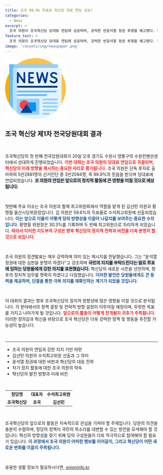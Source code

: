 ```yaml
---
title: 조국 99.9% 득표로 혁신당 대표 연임 성공!
categories:
  - News
excerpt: >
  조국 의원이 조국혁신당 당대표 연임에 성공하며, 강력한 반윤석열 정권 투쟁을 예고했다. 전국당원대회에서 그의 압도적 지지 속에 새 지도부가 선출되며, 2기 혁신당의 선명한 비전과 의지를 밝혔다. 클릭해서 자세한 내용을 확인하세요!
feature_text: >
  조국 의원이 조국혁신당 당대표 연임에 성공하며, 강력한 반윤석열 정권 투쟁을 예고했다. 전국당원대회에서 그의 압도적 지지 속에 새 지도부가 선출되며, 2기 혁신당의 선명한 비전과 의지를 밝혔다. 클릭해서 자세한 내용을 확인하세요!
image: '/assets/img/newspaper.png'
---
```


<p><img src="/assets/img/newspaper.png" alt="kimp 속보" /></p>

<h2 data-ke-size="size26">조국 혁신당 제1차 전국당원대회 결과</h2>

<p data-ke-size="size16">&nbsp;</p>

<p>조국혁신당의 첫 번째 전국당원대회가 20일 오후 경기도 수원시 영통구의 수원컨벤션센터에서 성대하게 진행되었습니다. <b><span style="color: #ee2323;">이번 대회는 조국 의원의 당대표 연임으로 귀결되며, 혁신당의 미래 방향을 제시하는 중요한 자리로 평가됩니다.</span></b> 조국 의원은 단독 후자로 출마하여 5만2881명의 선거인단 중 3만2094명, 즉 99.9%의 믿음을 받으며 당대표에 연임되었습니다. <b><span style="background-color: #21538527;">조 의원의 연임은 앞으로의 정치적 활동에 큰 영향을 미칠 것으로 예상됩니다.</span></b></p>

<p data-ke-size="size16">&nbsp;</p>

<p>첫번째 주요 이슈는 조국 의원과 함께 최고위원회에서 역할을 맡게 된 김선민 의원과 황명필 울산시당위원장입니다. 김 의원은 59.6%의 득표율로 수석최고위원에 선출되었습니다. <b><span style="color: #1a5490;">이는 앞으로 이들이 어떻게 당의 방향성을 이끌어 나갈지를 보여주는 중요한 수치입니다.</span></b> 황명필 위원장은 30.3%를 기록하며 두 번째 최고위원으로 자리하게 되었습니다. <b><span style="color: #ee2323;">따라서 이러한 지도부의 구성은 향후 혁신당의 정치적 전략과 비전을 더욱 분명히 할 것으로 보입니다.</span></b></p>

<p data-ke-size="size16">&nbsp;</p>

<p>조국 의원의 정견발표는 매우 강력하며 의미 있는 메시지를 전달했습니다. 그는 "윤석열 정권에 대한 심판을 분명히 하겠다"고 강조하며 <b><span style="background-color: #21538527;">국민의 지지를 부탁드린다는 말로 투표에 임하는 당원들에게 강한 의지를 표현했습니다.</span></b> 혁신당의 새로운 시즌을 선언하며, 향후의 정치적 임무를 명확히 하겠다고 다짐했습니다. <b><span style="color: #1a5490;">이러한 발언은 당원들에게도 큰 동력을 제공하며, 단결을 통한 극복 의지를 재확인하는 계기가 되었을 것입니다.</span></b> </p>

<p data-ke-size="size16">&nbsp;</p>

<p>이 대회의 결과는 향후 조국혁신당의 정치적 방향성에 많은 영향을 미칠 것으로 분석됩니다. 각 분야에서의 정책 결정 및 전략적 방향 설정이 이루어질 예정이며, 뚜렷한 목표를 가지고 나아가게 될 것입니다. <b><span style="color: #ee2323;">앞으로의 활동이 어떻게 전개될지 귀추가 주목됩니다.</span></b> 이러한 정의감과 혁신을 바탕으로 조국 혁신당은 더욱 강력한 정책 및 행동을 추진할 가능성이 높습니다. </p>

<p data-ke-size="size16">&nbsp;</p>

<hr />

<ul>
    <li>조국 의원의 연임과 강한 지지 기반 마련</li>
    <li>김선민 의원의 수석최고위원 선출과 그 의미</li>
    <li>윤석열 정권에 대한 비판과 혁신당의 대응 전략</li>
    <li>차기 정치 활동에 대한 조국 의원의 약속</li>
    <li>혁신당의 발전 방향과 미래 비전</li>
</ul>

<p data-ke-size="size16">&nbsp;</p>

<table style="width: 100%;">
    <tr>
        <td style="text-align: center; height: 17px;"><b>정당명</b></td>
        <td style="text-align: center; height: 17px;"><b>대표자</b></td>
        <td style="text-align: center; height: 17px;"><b>수석최고위원</b></td>
    </tr>
    <tr>
        <td style="text-align: center; height: 17px;"><b>조국혁신당</b></td>
        <td style="text-align: center; height: 17px;"><b>조국</b></td>
        <td style="text-align: center; height: 17px;"><b>김선민</b></td>
    </tr>
</table>

<p data-ke-size="size16">&nbsp;</p> 

<p>조국혁신당의 앞으로의 활동은 지속적으로 관심을 가져야 할 주제입니다. 당원의 의견을 충분히 수렴하며, 정당의 정책이 국민의 목소리를 대변할 수 있는 방안을 모색해야 할 것입니다. 혁신의 방향성을 찾기 위해 당의 구성원들이 더욱 적극적으로 참여해야 할 필요가 있습니다. <b><span style="color: #1a5490;">이 과정에서 조국 의원이 어떠한 행보를 이어갈지, 그리고 혁신당이 어떤 새로운 변화를 이끌지 주목됩니다.</span></b> </p>

<p data-ke-size="size16">&nbsp;</p>
유용한 생활 정보가 필요하시다면, <a href="https://onioninfo.kr" rel="dofollow">onioninfo.kr</a>


